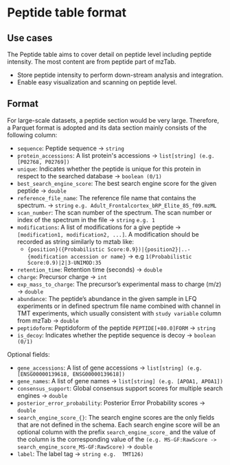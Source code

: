 # Peptide table format

## Use cases

The Peptide table aims to cover detail on peptide level including peptide intensity. The most content are from peptide part of mzTab.

- Store peptide intensity to perform down-stream analysis and integration.
- Enable easy visualization and scanning on peptide level.

## Format

For large-scale datasets, a peptide section would be very large. Therefore, a Parquet format is adopted and its data section mainly consists of the following column:

- `sequence`: Peptide sequence -> `string`
- `protein_accessions`: A list protein's accessions -> `list[string] (e.g. [P02768, P02769])`
- `unique`: Indicates whether the peptide is unique for this protein in respect to the searched database -> `boolean (0/1)`
- `best_search_engine_score`: The best search engine score for the given peptide -> `double`
- `reference_file_name`: The reference file name that contains the spectrum. -> `string` `e.g. Adult_Frontalcortex_bRP_Elite_85_f09.mzML`
- `scan_number`: The scan number of the spectrum. The scan number or index of the spectrum in the file -> `string` `e.g. 1`
- `modifications`: A list of modifications for a give peptide -> `[modification1, modification2, ...]`. A modification should be recorded as string similarly to mztab like:
  - `{position}({Probabilistic Score:0.9})|{position2}|..-{modification accession or name}` -> e.g `1(Probabilistic Score:0.9)|2|3-UNIMOD:35`
- `retention_time`: Retention time (seconds) -> `double`
- `charge`: Precursor charge -> `int`
- `exp_mass_to_charge`: The precursor’s experimental mass to charge (m/z) -> `double`
- `abundance`: The peptide’s abundance in the given sample in LFQ experiments or in defined spectrum file name combined with channel in TMT experiments, which usually consistent with `study variable` column from mzTab -> `double`
- `peptidoform`: Peptidoform of the peptide `PEPTIDE[+80.0]FORM` -> `string`
- `is_decoy`: Indicates whether the peptide sequence is decoy -> `boolean (0/1)`

Optional fields:

- `gene_accessions`: A list of gene accessions -> `list[string] (e.g. [ENSG00000139618, ENSG00000139618])`
- `gene_names`: A list of gene names -> `list[string] (e.g. [APOA1, APOA1])`
- `consensus_support`: Global consensus support scores for multiple search engines -> `double`
- `posterior_error_probability`: Posterior Error Probability scores -> `double`
- `search_engine_score_{}`: The search engine scores are the only fields that are not defined in the schema. Each search engine score will be an optional column with the prefix `search_engine_score_` and the value of the column is the corresponding value of the `(e.g. MS-GF:RawScore -> search_engine_score_MS-GF:RawScore)` -> `double`
- `label`: The label tag -> `string e.g.  TMT126)`